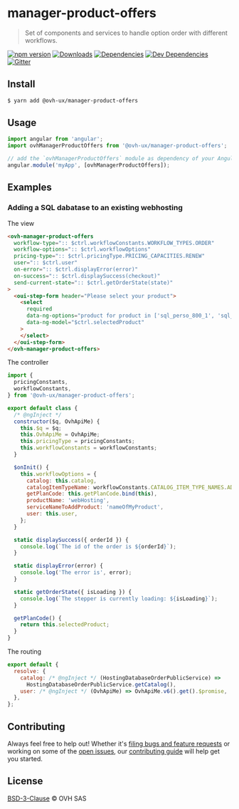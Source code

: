 # manager-product-offers

> Set of components and services to handle option order with different workflows.

[![npm version](https://badgen.net/npm/v/@ovh-ux/manager-product-offers)](https://www.npmjs.com/package/@ovh-ux/manager-product-offers) [![Downloads](https://badgen.net/npm/dt/@ovh-ux/manager-product-offers)](https://npmjs.com/package/@ovh-ux/manager-product-offers) [![Dependencies](https://badgen.net/david/dep/ovh/manager/packages/components/manager-product-offers)](https://npmjs.com/package/@ovh-ux/manager-product-offers?activeTab=dependencies) [![Dev Dependencies](https://badgen.net/david/dev/ovh/manager/packages/components/manager-product-offers)](https://npmjs.com/package/@ovh-ux/manager-product-offers?activeTab=dependencies) [![Gitter](https://badgen.net/badge/gitter/ovh-ux/blue?icon=gitter)](https://gitter.im/ovh/ux)

## Install

```sh
$ yarn add @ovh-ux/manager-product-offers
```

## Usage

```js
import angular from 'angular';
import ovhManagerProductOffers from '@ovh-ux/manager-product-offers';

// add the `ovhManagerProductOffers` module as dependency of your AngularJS project.
angular.module('myApp', [ovhManagerProductOffers]);
```

## Examples

### Adding a SQL dabatase to an existing webhosting

The view

```html
<ovh-manager-product-offers
  workflow-type=":: $ctrl.workflowConstants.WORKFLOW_TYPES.ORDER"
  workflow-options=":: $ctrl.workflowOptions"
  pricing-type=":: $ctrl.pricingType.PRICING_CAPACITIES.RENEW"
  user=":: $ctrl.user"
  on-error=":: $ctrl.displayError(error)"
  on-success=":: $ctrl.displaySuccess(checkout)"
  send-current-state=":: $ctrl.getOrderState(state)"
>
  <oui-step-form header="Please select your product">
    <select
      required
      data-ng-options="product for product in ['sql_perso_800_1', 'sql_perso_800_5']"
      data-ng-model="$ctrl.selectedProduct"
    >
    </select>
  </oui-step-form>
</ovh-manager-product-offers>
```

The controller

```js
import {
  pricingConstants,
  workflowConstants,
} from '@ovh-ux/manager-product-offers';

export default class {
  /* @ngInject */
  constructor($q, OvhApiMe) {
    this.$q = $q;
    this.OvhApiMe = OvhApiMe;
    this.pricingType = pricingConstants;
    this.workflowConstants = workflowConstants;
  }

  $onInit() {
    this.workflowOptions = {
      catalog: this.catalog,
      catalogItemTypeName: workflowConstants.CATALOG_ITEM_TYPE_NAMES.ADDON,
      getPlanCode: this.getPlanCode.bind(this),
      productName: 'webHosting',
      serviceNameToAddProduct: 'nameOfMyProduct',
      user: this.user,
    };
  }

  static displaySuccess({ orderId }) {
    console.log(`The id of the order is ${orderId}`);
  }

  static displayError(error) {
    console.log('The error is', error);
  }

  static getOrderState({ isLoading }) {
    console.log(`The stepper is currently loading: ${isLoading}`);
  }

  getPlanCode() {
    return this.selectedProduct;
  }
}
```

The routing

```js
export default {
  resolve: {
    catalog: /* @ngInject */ (HostingDatabaseOrderPublicService) =>
      HostingDatabaseOrderPublicService.getCatalog(),
    user: /* @ngInject */ (OvhApiMe) => OvhApiMe.v6().get().$promise,
  },
};
```

## Contributing

Always feel free to help out! Whether it's [filing bugs and feature requests](https://github.com/ovh/manager/issues/new) or working on some of the [open issues](https://github.com/ovh/manager/issues), our [contributing guide](https://github.com/ovh/manager/blob/master/CONTRIBUTING.md) will help get you started.

## License

[BSD-3-Clause](LICENSE) © OVH SAS
